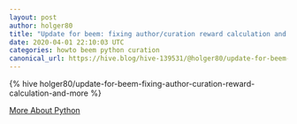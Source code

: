 ```yaml
---
layout: post
author: holger80
title: "Update for beem: fixing author/curation reward calculation and more"
date: 2020-04-01 22:10:03 UTC
categories: howto beem python curation
canonical_url: https://hive.blog/hive-139531/@holger80/update-for-beem-fixing-author-curation-reward-calculation-and-more
---
```

{% hive holger80/update-for-beem-fixing-author-curation-reward-calculation-and-more %}

[More About Python](/python)
